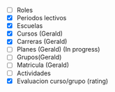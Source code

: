- [ ] Roles
- [x] Periodos lectivos
- [x] Escuelas
- [x] Cursos (Gerald)
- [x] Carreras (Gerald) 
- [ ] Planes (Gerald) (In progress)
- [ ] Grupos(Gerald)
- [ ] Matricula (Gerald)
- [ ] Actividades
- [x] Evaluacion curso/grupo (rating)